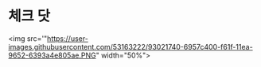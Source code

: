 # 체크 닷

<img src='"https://user-images.githubusercontent.com/53163222/93021740-6957c400-f61f-11ea-9652-6393a4e805ae.PNG" width="50%"></img>
